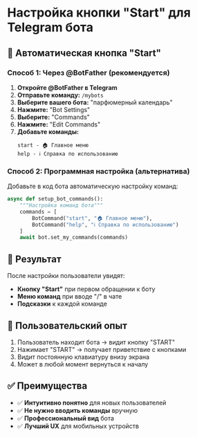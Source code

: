 # Настройка кнопки "Start" для Telegram бота

## 📱 Автоматическая кнопка "Start"

### Способ 1: Через @BotFather (рекомендуется)

1. **Откройте @BotFather в Telegram**
2. **Отправьте команду:** `/mybots`
3. **Выберите вашего бота:** "парфюмерный календарь"
4. **Нажмите:** "Bot Settings"
5. **Выберите:** "Commands"
6. **Нажмите:** "Edit Commands"
7. **Добавьте команды:**
   ```
   start - 🏠 Главное меню
   help - ℹ️ Справка по использованию
   ```

### Способ 2: Программная настройка (альтернатива)

Добавьте в код бота автоматическую настройку команд:

```python
async def setup_bot_commands():
    """Настройка команд бота"""
    commands = [
        BotCommand("start", "🏠 Главное меню"),
        BotCommand("help", "ℹ️ Справка по использованию")
    ]
    await bot.set_my_commands(commands)
```

## 🎯 Результат

После настройки пользователи увидят:
- **Кнопку "Start"** при первом обращении к боту
- **Меню команд** при вводе "/" в чате
- **Подсказки** к каждой команде

## 📱 Пользовательский опыт

1. Пользователь находит бота → видит кнопку "START"
2. Нажимает "START" → получает приветствие с кнопками
3. Видит постоянную клавиатуру внизу экрана
4. Может в любой момент вернуться к началу

## ✅ Преимущества

- ✅ **Интуитивно понятно** для новых пользователей
- ✅ **Не нужно вводить команды** вручную  
- ✅ **Профессиональный вид** бота
- ✅ **Лучший UX** для мобильных устройств
